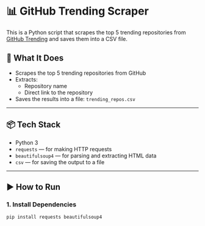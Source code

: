 # 📊 GitHub Trending Scraper

This is a Python script that scrapes the top 5 trending repositories from [GitHub Trending](https://github.com/trending) and saves them into a CSV file.

## 🚀 What It Does

- Scrapes the top 5 trending repositories from GitHub
- Extracts:
  - Repository name
  - Direct link to the repository
- Saves the results into a file: `trending_repos.csv`

---

## 📦 Tech Stack

- Python 3
- `requests` — for making HTTP requests
- `beautifulsoup4` — for parsing and extracting HTML data
- `csv` — for saving the output to a file

---

## ▶️ How to Run

### 1. Install Dependencies

```bash
pip install requests beautifulsoup4
